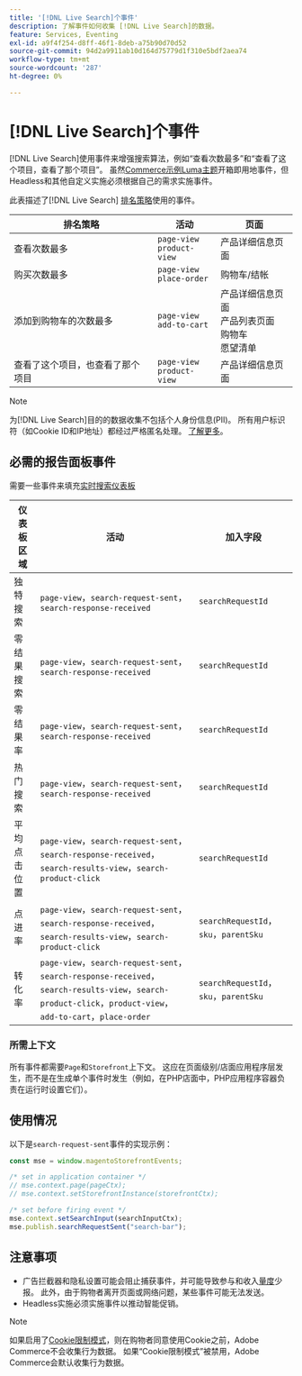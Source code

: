 ```yaml
---
title: '[!DNL Live Search]个事件'
description: 了解事件如何收集 [!DNL Live Search]的数据。
feature: Services, Eventing
exl-id: a9f4f254-d8ff-46f1-8deb-a75b90d70d52
source-git-commit: 94d2a9911ab10d164d75779d1f310e5bdf2aea74
workflow-type: tm+mt
source-wordcount: '287'
ht-degree: 0%

---
```


# [!DNL Live Search]个事件

[!DNL Live Search]使用事件来增强搜索算法，例如“查看次数最多”和“查看了这个项目，查看了那个项目”。 虽然[Commerce示例Luma主题](https://experienceleague.adobe.com/zh-hans/docs/commerce-admin/content-design/design/themes/themes#the-default-theme)开箱即用地事件，但Headless和其他自定义实施必须根据自己的需求实施事件。

此表描述了[!DNL Live Search] [排名策略](rules-add.md#intelligent-ranking)使用的事件。

| 排名策略 | 活动 | 页面 |
| --- | --- | --- |
| 查看次数最多 | `page-view`<br>`product-view` | 产品详细信息页面 |
| 购买次数最多 | `page-view`<br>`place-order` | 购物车/结帐 |
| 添加到购物车的次数最多 | `page-view`<br>`add-to-cart` | 产品详细信息页面<br>产品列表页面<br>购物车<br>愿望清单 |
| 查看了这个项目，也查看了那个项目 | `page-view`<br>`product-view` | 产品详细信息页面 |

>[!NOTE]
>
>为[!DNL Live Search]目的的数据收集不包括个人身份信息(PII)。 所有用户标识符（如Cookie ID和IP地址）都经过严格匿名处理。 [了解更多](https://www.adobe.com/privacy/experience-cloud.html)。

## 必需的报告面板事件

需要一些事件来填充[实时搜索仪表板](performance.md)

| 仪表板区域 | 活动 | 加入字段 |
| ------------------- | ------------- | ---------- |
| 独特搜索 | `page-view`，`search-request-sent`，`search-response-received` | `searchRequestId` |
| 零结果搜索 | `page-view`，`search-request-sent`，`search-response-received` | `searchRequestId` |
| 零结果率 | `page-view`，`search-request-sent`，`search-response-received` | `searchRequestId` |
| 热门搜索 | `page-view`，`search-request-sent`，`search-response-received` | `searchRequestId` |
| 平均 点击位置 | `page-view`，`search-request-sent`，`search-response-received`，`search-results-view`，`search-product-click` | `searchRequestId` |
| 点进率 | `page-view`，`search-request-sent`，`search-response-received`，`search-results-view`，`search-product-click` | `searchRequestId`，`sku`，`parentSku` |
| 转化率 | `page-view`，`search-request-sent`，`search-response-received`，`search-results-view`，`search-product-click`，`product-view`，`add-to-cart`，`place-order` | `searchRequestId`，`sku`，`parentSku` |

### 所需上下文

所有事件都需要`Page`和`Storefront`上下文。 这应在页面级别/店面应用程序层发生，而不是在生成单个事件时发生（例如，在PHP店面中，PHP应用程序容器负责在运行时设置它们）。

## 使用情况

以下是`search-request-sent`事件的实现示例：

```javascript
const mse = window.magentoStorefrontEvents;

/* set in application container */
// mse.context.page(pageCtx);
// mse.context.setStorefrontInstance(storefrontCtx);

/* set before firing event */
mse.context.setSearchInput(searchInputCtx);
mse.publish.searchRequestSent("search-bar");
```

## 注意事项

- 广告拦截器和隐私设置可能会阻止捕获事件，并可能导致参与和收入[量度](performance.md)少报。 此外，由于购物者离开页面或网络问题，某些事件可能无法发送。
- Headless实施必须实施事件以推动智能促销。

>[!NOTE]
>
>如果启用了[Cookie限制模式](https://experienceleague.adobe.com/docs/commerce-admin/start/compliance/privacy/compliance-cookie-law.html?lang=zh-Hans)，则在购物者同意使用Cookie之前，Adobe Commerce不会收集行为数据。 如果“Cookie限制模式”被禁用，Adobe Commerce会默认收集行为数据。

